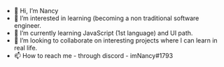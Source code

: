 - 👋 Hi, I’m Nancy
- 👀 I’m interested in learning (becoming a non traditional software engineer.
- 🌱 I’m currently learning JavaScript (1st language) and UI path.
- 💞️ I’m looking to collaborate on interesting projects where I can learn in real life.
- 📫 How to reach me - through discord - imNancy#1793 

<!---
GTNancy/GTNancy is a ✨ special ✨ repository because its `README.md` (this file) appears on your GitHub profile.
You can click the Preview link to take a look at your changes.
--->
